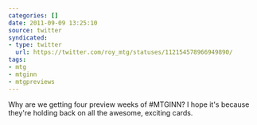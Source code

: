 ```yaml
---
categories: []
date: 2011-09-09 13:25:10
source: twitter
syndicated:
- type: twitter
  url: https://twitter.com/roy_mtg/statuses/112154578966949890/
tags:
- mtg
- mtginn
- mtgpreviews
---
```


Why are we getting four preview weeks of #MTGINN? I hope it's because they're holding back on all the awesome, exciting cards.
